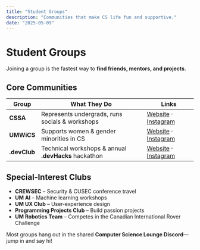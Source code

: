 ```yaml
---
title: "Student Groups"
description: "Communities that make CS life fun and supportive."
date: "2025-05-09"
---
```


# Student Groups

Joining a group is the fastest way to **find friends, mentors, and projects**.

## Core Communities

| Group | What They Do | Links |
|-------|--------------|-------|
| **CSSA** | Represents undergrads, runs socials & workshops | [Website](https://www.umanitobacssa.ca/) · [Instagram](https://www.instagram.com/umanitobacssa/) |
| **UMWiCS** | Supports women & gender minorities in CS | [Website](https://umwics.vercel.app/) · [Instagram](https://www.instagram.com/umwics/) |
| **.devClub** | Technical workshops & annual **.devHacks** hackathon | [Website](https://devclub.ca/) · [Instagram](https://www.instagram.com/umdevclub/) |

## Special‑Interest Clubs

- **CREWSEC** – Security & CUSEC conference travel  
- **UM AI** – Machine learning workshops  
- **UM UX Club** – User‑experience design  
- **Programming Projects Club** – Build passion projects  
- **UM Robotics Team** – Competes in the Canadian International Rover Challenge

Most groups hang out in the shared **Computer Science Lounge Discord**—jump in and say hi!

